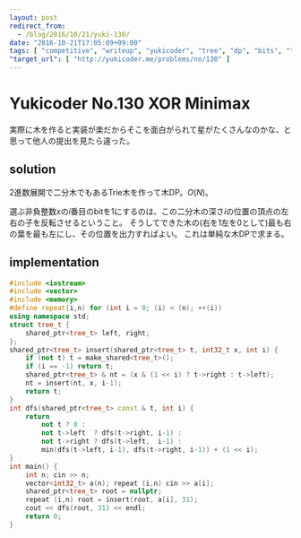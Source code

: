 ```yaml
---
layout: post
redirect_from:
  - /blog/2016/10/21/yuki-130/
date: "2016-10-21T17:05:09+09:00"
tags: [ "competitive", "writeup", "yukicoder", "tree", "dp", "bits", "trie" ]
"target_url": [ "http://yukicoder.me/problems/no/130" ]
---
```


# Yukicoder No.130 XOR Minimax

実際に木を作ると実装が楽だからそこを面白がられて星がたくさんなのかな、と思って他人の提出を見たら違った。

## solution

$2$進数展開で二分木でもあるTrie木を作って木DP。$O(N)$。

選ぶ非負整数$x$の$i$番目のbitを$1$にするのは、この二分木の深さ$i$の位置の頂点の左右の子を反転させるということ。
そうしてできた木の(右を$1$左を$0$として)最も右の葉を最も左にし、その位置を出力すればよい。
これは単純な木DPで求まる。

## implementation

``` c++
#include <iostream>
#include <vector>
#include <memory>
#define repeat(i,n) for (int i = 0; (i) < (n); ++(i))
using namespace std;
struct tree_t {
    shared_ptr<tree_t> left, right;
};
shared_ptr<tree_t> insert(shared_ptr<tree_t> t, int32_t x, int i) {
    if (not t) t = make_shared<tree_t>();
    if (i == -1) return t;
    shared_ptr<tree_t> & nt = (x & (1 << i) ? t->right : t->left);
    nt = insert(nt, x, i-1);
    return t;
}
int dfs(shared_ptr<tree_t> const & t, int i) {
    return
        not t ? 0 :
        not t->left  ? dfs(t->right, i-1) :
        not t->right ? dfs(t->left,  i-1) :
        min(dfs(t->left, i-1), dfs(t->right, i-1)) + (1 << i);
}
int main() {
    int n; cin >> n;
    vector<int32_t> a(n); repeat (i,n) cin >> a[i];
    shared_ptr<tree_t> root = nullptr;
    repeat (i,n) root = insert(root, a[i], 31);
    cout << dfs(root, 31) << endl;
    return 0;
}
```
